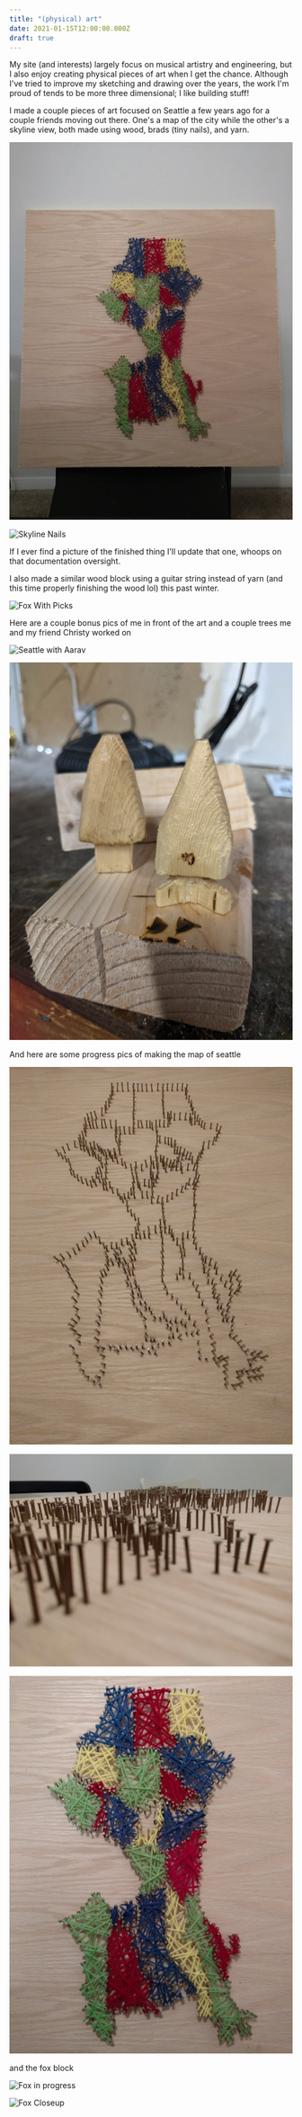 ```yaml
---
title: "(physical) art"
date: 2021-01-15T12:00:00.000Z
draft: true
---
```


My site (and interests) largely focus on musical artistry and engineering, but I also enjoy creating physical pieces of art when I get the chance. Although I've tried to improve my sketching and drawing over the years, the work I'm proud of tends to be more three dimensional; I like building stuff!

I made a couple pieces of art focused on Seattle a few years ago for a couple friends moving out there. One's a map of the city while the other's a skyline view, both made using wood, brads (tiny nails), and yarn.

![Seattle Complete](/images/art/seattle_complete.jpeg?resize=450 'complete seattle')

![Skyline Nails](/images/art/skyline_nails.jpeg?resize=450 'skyline nails')

If I ever find a picture of the finished thing I'll update that one, whoops on that documentation oversight.

I also made a similar wood block using a guitar string instead of yarn (and this time properly finishing the wood lol) this past winter.

![Fox With Picks](/images/art/fox_with_picks.jpg?resize=600 'fox block with picks')

Here are a couple bonus pics of me in front of the art and a couple trees me and my friend Christy worked on

![Seattle with Aarav](/images/art/seattle_aarav_instant.jpg?resize=450 'complete seattle')

![Trees](/images/art/trees.jpg?resize=300 'trees')

And here are some progress pics of making the map of seattle

![Seattle Nails](/images/art/seattle_nails.jpeg?resize=300 'seattle nails')

![Artsy Seattle Nails](/images/art/seattle_nails_artsy.jpeg?resize=300 'artsy seattle nails')

![Seattle Closeup](/images/art/seattle_closeup.jpeg?resize=300 'seattle closeup')

and the fox block

![Fox in progress](/images/art/fox_in_progress.jpg?resize=300 'fox in progress')

![Fox Closeup](/images/art/fox_block.jpg?resize=300 'fox block closeup')